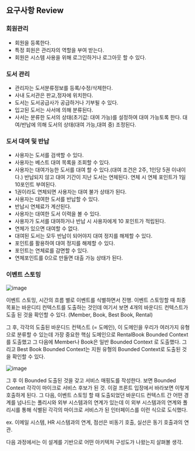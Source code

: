 ## 요구사항 Review 

### 회원관리
- 회원을 등록한다.
- 특정 회원은 관리자의 역할을 부여 받는다.
- 회원은 시스템 사용을 위해 로그인하거나 로그아웃 할 수 있다.
### 도서 관리
- 관리자는 도서분류정보를 등록/수정/삭제한다.
- 사내 도서관은 판교,정자에 위치한다.
- 도서는 도서공급사가 공급하거나 기부될 수 있다.
- 입고된 도서는 사서에 의해 분류된다.
- 사서는 분류한 도서의 상태(초기값: 대여 가능)를 설정하여 대여 가능토록 한다. 대여/반납에 의해 도서의 상태(대여 가능,대여 중) 조정된다.
### 도서 대여 및 반납
- 사용자는 도서를 검색할 수 있다.
- 사용자는 베스트 대여 목록을 조회할 수 있다.
- 사용자는 대여가능한 도서를 대여 할 수 있다.(대여 조건은 2주, 1인당 5권 이내이다.) 반납되지 않고 대여 기간이 지난 도서는 연체된다. 연체 시 연체 포인트가 1일 10포인트 부여된다.
- 1권이라도 연체되면 사용자는 대여 불가 상태가 된다.
- 사용자는 대여한 도서를 반납할 수 있다.
- 반납시 연체료가 계산된다.
- 사용자는 대여한 도서 이력을 볼 수 있다.
- 사용자가 도서를 대여하거나 반납 시 사용자에게 10 포인트가 적립된다.
- 연체가 있으면 대여할 수 없다.
- 대여된 도서는 모두 반납이 되어야지 대여 정지를 해제할 수 있다.
- 포인트를 활용하여 대여 정지를 해제할 수 있다.
- 포인트는 연체료를 감면할 수 있다.
- 연체포인트를 0으로 만들면 대출 가능 상태가 된다.

### 이벤트 스토밍
![image](https://github.com/al1kite/System-Design-wiki/assets/102217402/f69d026a-c47d-4eb2-94f1-edc924686b69)

이벤트 스토밍, 시간의 흐름 별로 이벤트를 식별하면서 진행. 이벤트 스토밍할 때 최종 목표는 바운디티 컨텍스트를 도출하는 것인데 
여기서 보면 4개의 바운디드 컨텍스트가 도출 된 것을 확인할 수 있다. (Member, Book, Best Book, Rental)

그 후, 각각의 도출된 바운디드 컨텍스트 (= 도메인), 이 도메인을 우리가 여러가지 유형으로 분류할 수 있는데 
가장 중요한 핵심 도메인으로 RentalBook Bounded Context를 도출했고 
그 다음에 Member나 Book은 일반 Bounded Context 로 도출했다. 
그리고 Best Book Bounded Context는 지원 유형의 Bounded Context로 도출된 것을 확인할 수 있다.

![image](https://github.com/al1kite/System-Design-wiki/assets/102217402/4ee588ec-5e1e-49b2-ba3d-a26411433c3a)

그 후 이 Bounded 도출된 것을 갖고 서비스 매핑도를 작성한다.
보면 Bounded Context 각각이 마이크로 서비스 후보가 된 것. 이걸 프론트 입장에서 바라보면 이렇게 호출하게 된다.
그 다음, 이벤트 스토밍 할 때 도출되었던 바운디드 컨텍스트 간 어떤 경계를 넘나드는 폴리시와 외부 시스템과의 연계가 있는데 
이 외부 시스템과의 연계와 폴리시를 통해 식별된 각각의 마이크로 서비스가 된 인터페이스를 이런 식으로 도식했다. 

ex. 이메일 시스템, HR 시스템과의 연계, 점선은 비동기 호출, 실선은 동기 호출과의 연관.

다음 과정에서는 이 설계를 기반으로 어떤 아키텍처 구성도가 나왔는지 살펴볼 생각.
